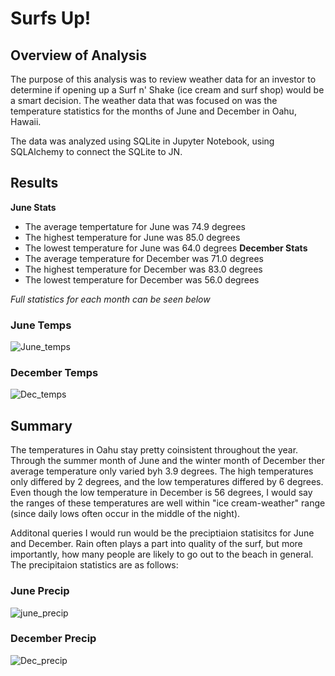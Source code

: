 # Surfs Up!

## Overview of Analysis
The purpose of this analysis was to review weather data for an investor to determine if opening up a Surf n' Shake (ice cream and surf shop) would be a smart decision. The weather data that was focused on was the temperature statistics for the months of June and December in Oahu, Hawaii. 

The data was analyzed using SQLite in Jupyter Notebook, using SQLAlchemy to connect the SQLite to JN.

## Results 
**June Stats**
- The average tempertature for June was 74.9 degrees
- The highest temperature for June was 85.0 degrees
- The lowest temperature for June was 64.0 degrees
**December Stats**
- The average temperature for December was 71.0 degrees
- The highest temperature for December was 83.0 degrees
- The lowest temperature for December was 56.0 degrees

*Full statistics for each month can be seen below*
### June Temps
![June_temps](https://user-images.githubusercontent.com/102814578/175187689-4539e9f7-e2eb-4b9c-989c-4c8b05e025de.png)

### December Temps
![Dec_temps](https://user-images.githubusercontent.com/102814578/175187678-d80714d9-09a7-4a74-962f-8a9c5a950e2e.png)

## Summary
The temperatures in Oahu stay pretty coinsistent throughout the year. Through the summer month of June and the winter month of December ther average temperature only varied byh 3.9 degrees. The high temperatures only differed by 2 degrees, and the low temperatures differed by 6 degrees. Even though the low temperature in December is 56 degrees, I would say the ranges of these temperatures are well within "ice cream-weather" range (since daily lows often occur in the middle of the night).

Additonal queries I would run would be the preciptiaion statisitcs for June and December. Rain often plays a part into quality of the surf, but more importantly, how many people are likely to go out to the beach in general. The precipitaion statistics are as follows:

### June Precip
![june_precip](https://user-images.githubusercontent.com/102814578/175194179-f9aaaab9-b023-45a1-9591-7cdbf6c2e738.png)


### December Precip
![Dec_precip](https://user-images.githubusercontent.com/102814578/175194151-d786e08a-8d4c-4847-826b-239f52d9dd1c.png)
